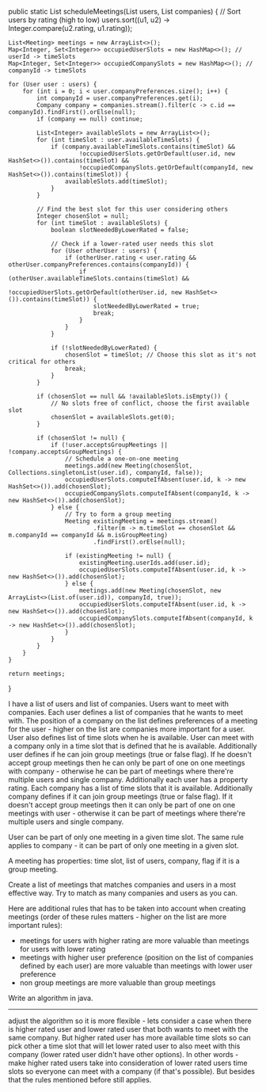 

public static List<Meeting> scheduleMeetings(List<User> users, List<Company> companies) {
    // Sort users by rating (high to low)
    users.sort((u1, u2) -> Integer.compare(u2.rating, u1.rating));

    List<Meeting> meetings = new ArrayList<>();
    Map<Integer, Set<Integer>> occupiedUserSlots = new HashMap<>(); // userId -> timeSlots
    Map<Integer, Set<Integer>> occupiedCompanySlots = new HashMap<>(); // companyId -> timeSlots

    for (User user : users) {
        for (int i = 0; i < user.companyPreferences.size(); i++) {
            int companyId = user.companyPreferences.get(i);
            Company company = companies.stream().filter(c -> c.id == companyId).findFirst().orElse(null);
            if (company == null) continue;

            List<Integer> availableSlots = new ArrayList<>();
            for (int timeSlot : user.availableTimeSlots) {
                if (company.availableTimeSlots.contains(timeSlot) &&
                        !occupiedUserSlots.getOrDefault(user.id, new HashSet<>()).contains(timeSlot) &&
                        !occupiedCompanySlots.getOrDefault(companyId, new HashSet<>()).contains(timeSlot)) {
                    availableSlots.add(timeSlot);
                }
            }

            // Find the best slot for this user considering others
            Integer chosenSlot = null;
            for (int timeSlot : availableSlots) {
                boolean slotNeededByLowerRated = false;

                // Check if a lower-rated user needs this slot
                for (User otherUser : users) {
                    if (otherUser.rating < user.rating && otherUser.companyPreferences.contains(companyId)) {
                        if (otherUser.availableTimeSlots.contains(timeSlot) &&
                                !occupiedUserSlots.getOrDefault(otherUser.id, new HashSet<>()).contains(timeSlot)) {
                            slotNeededByLowerRated = true;
                            break;
                        }
                    }
                }

                if (!slotNeededByLowerRated) {
                    chosenSlot = timeSlot; // Choose this slot as it's not critical for others
                    break;
                }
            }

            if (chosenSlot == null && !availableSlots.isEmpty()) {
                // No slots free of conflict, choose the first available slot
                chosenSlot = availableSlots.get(0);
            }

            if (chosenSlot != null) {
                if (!user.acceptsGroupMeetings || !company.acceptsGroupMeetings) {
                    // Schedule a one-on-one meeting
                    meetings.add(new Meeting(chosenSlot, Collections.singletonList(user.id), companyId, false));
                    occupiedUserSlots.computeIfAbsent(user.id, k -> new HashSet<>()).add(chosenSlot);
                    occupiedCompanySlots.computeIfAbsent(companyId, k -> new HashSet<>()).add(chosenSlot);
                } else {
                    // Try to form a group meeting
                    Meeting existingMeeting = meetings.stream()
                            .filter(m -> m.timeSlot == chosenSlot && m.companyId == companyId && m.isGroupMeeting)
                            .findFirst().orElse(null);

                    if (existingMeeting != null) {
                        existingMeeting.userIds.add(user.id);
                        occupiedUserSlots.computeIfAbsent(user.id, k -> new HashSet<>()).add(chosenSlot);
                    } else {
                        meetings.add(new Meeting(chosenSlot, new ArrayList<>(List.of(user.id)), companyId, true));
                        occupiedUserSlots.computeIfAbsent(user.id, k -> new HashSet<>()).add(chosenSlot);
                        occupiedCompanySlots.computeIfAbsent(companyId, k -> new HashSet<>()).add(chosenSlot);
                    }
                }
            }
        }
    }

    return meetings;
}




I have a list of users and list of companies. Users want to meet with companies. Each user defines a list of companies that he wants to meet with. The position of a company on the list defines preferences of a meeting for the user - higher on the list are companies more important for a user. User also defines list of time slots when he is available. User can meet with a company only in a time slot that is defined that he is available. Additionally user defines if he can join group meetings (true or false flag). If he doesn't accept group meetings then he can only be part of one on one meetings with company - otherwise he can be part of meetings where there're multiple users and single company. Additionally each user has a property rating.
Each company has a list of time slots that it is available. Additionally company defines if it can join group meetings (true or false flag). If it doesn't accept group meetings then it can only be part of one on one meetings with user - otherwise it can be part of meetings where there're multiple users and single company. 

User can be part of only one meeting in a given time slot. The same rule applies to company - it can be part of only one meeting in a given slot.

A meeting has properties: time slot, list of users, company, flag if it is a group meeting.

Create a list of meetings that matches companies and users in a most effective way. Try to match as many companies and users as you can.

Here are additional rules that has to be taken into account when creating meetings (order of these rules matters - higher on the list are more important rules):
- meetings for users with higher rating are more valuable than meetings for users with lower rating 
- meetings with higher user preference (position on the list of companies defined by each user) are more valuable than meetings with lower user preference
- non group meetings are more valuable than group meetings

Write an algorithm in java.

-------------------------------

adjust the algorithm so it is more flexible - lets consider a case when there is higher rated user and lower rated user that both wants to meet with the same company. But higher rated user has more available time slots so can pick other a time slot that will let lower rated user to also meet with this company (lower rated user didn't have other options). In other words - make higher rated users take into consideration of lower rated users time slots so everyone can meet with a company (if that's possible). But besides that the rules mentioned before still applies.
